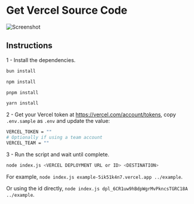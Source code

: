 # Get Vercel Source Code

![Screenshot](https://user-images.githubusercontent.com/1891339/114068653-88949800-9874-11eb-9083-99b9f5be615a.png)

## Instructions

1 - Install the dependencies.

```sh
bun install
```

```sh
npm install
```

```sh
pnpm install
```

```sh
yarn install
```

2 - Get your Vercel token at <https://vercel.com/account/tokens>, copy `.env.sample` as `.env` and update the value:

```sh
VERCEL_TOKEN = ""
# Optionally if using a team account
VERCEL_TEAM = ""
```

3 - Run the script and wait until complete.

```sh
node index.js <VERCEL DEPLOYMENT URL or ID> <DESTINATION>
```

For example, `node index.js example-5ik51k4n7.vercel.app ../example`.

Or using the id directly, `node index.js dpl_6CR1uw9hBdpWgrMvPkncsTGRC18A ../example`.
